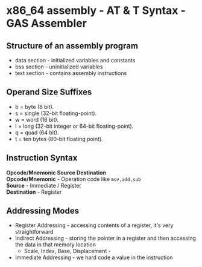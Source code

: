 # x86_64 assembly - AT & T Syntax - GAS Assembler 

## Structure of an assembly program
* data section - initialized variables and constants
* bss section -  uninitialized variables
* text section - contains assembly instructions

## Operand Size Suffixes
* b = byte (8 bit).
* s = single (32-bit floating-point).
* w = word (16 bit).
* l = long (32-bit integer or 64-bit floating-point).
* q = quad (64 bit).
* t = ten bytes (80-bit floating point).

## Instruction Syntax
**Opcode/Mnemonic Source Destination**  
**Opcode/Mnemonic** - Operation code like ```mov,add,sub```  
**Source** - Immediate / Register   
**Destination** - Register   

## Addressing Modes
* Register Addressing - accessing contents of a register, it's very straightforward 
* Indirect Addressing - storing the pointer in a register and then accessing the data in that memory location  
  - Scale, Index, Base, Displacement -    
* Immediate Addressing - we hard code a value in the instruction





